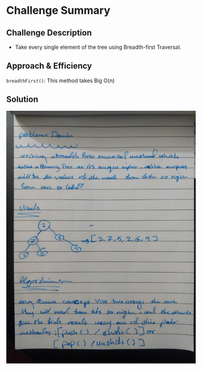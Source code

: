 # Challenge Summary

## Challenge Description
- Take every single element of the tree using Breadth-first Traversal.

## Approach & Efficiency
`breadthFirst()`: This method takes Big O(n)

## Solution

![](../assest/17.jpg)